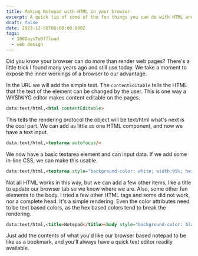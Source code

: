 ```yaml
---
title: Making Notepad with HTML in your browser
excerpt: A quick tip of some of the fun things you can do with HTML and your browser
draft: false
date: 2023-12-08T06:00:00.000Z
tags:
  - 100DaysToOffload
  - web design
---
```


Did you know your browser can do more than render web pages? There's a little trick I found many years ago and still use today. We take a moment to expose the inner workings of a browser to our advantage.

In the URL we will add the simple text. The `contentEditable` tells the HTML that the text of the element can be changed by the user. This is one way a WYSIWYG editor makes content editable on the pages.

```html
data:text/html,<html contentEditable>
```

This tells the rendering protocol the object will be text/html what's next is the cool part. We can add as little as one HTML component, and now we have a text input.

```html
data:text/html,<textarea autofocus/>
```

We now have a basic textarea element and can input data. If we add some in-line CSS, we can make this usable.

```html
data:text/html,<textarea style="background-color: white; width:95%; height:95%; padding:20px; font-size:1em; font-family: arial; color:black; border:1px solid black; border-left: 10px solid blue; margin-left: 30px; resize: none;" autofocus/>
```

Not all HTML works in this way, but we can add a few other items, like a title to update our browser tab so we know where we are. Also, some other fun elements to the body. I tried a few other HTML tags and some did not work, nor a complete head. It's a simple rendering. Even the color attributes need to be text based colors, as the hex based colors tend to break the rendering.

```html
data:text/html,<title>Notepad</title><body style="background-color: black;"><textarea style="background-color: black; width:95%; height:95%; padding:20px; font-size:1em; font-family: arial; color:white; border:1px solid black; border-left: 10px solid blue; margin-left: 30px; resize: none;" autofocus/>
```

Just add the contents of what you'd like our browser based notepad to be like as a bookmark, and you'll always have a quick text editor readily available.
